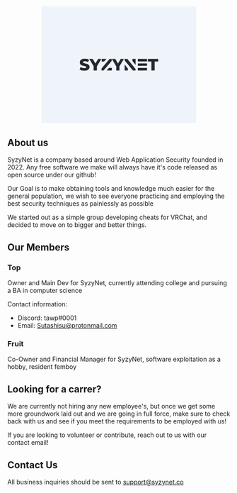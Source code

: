 
<p align="center">
  <img src="assets/inverse.png" width="350" title="SyzyNet Logo">
</p>



## About us
SyzyNet is a company based around Web Application Security founded in 2022. Any free software we make will always have it's code released as open source under our github!

Our Goal is to make obtaining tools and knowledge much easier for the general population, we wish to see everyone practicing and employing the best security techniques as painlessly as possible

We started out as a simple group developing cheats for VRChat, and decided to move on to bigger and better things.

## Our Members

### Top
Owner and Main Dev for SyzyNet, currently attending college and pursuing a BA in computer science

Contact information: 
 - Discord: tawp#0001
 - Email: Sutashisu@protonmail.com

### Fruit
Co-Owner and Financial Manager for SyzyNet, software exploitation as a hobby, resident femboy

## Looking for a carrer?
We are currently not hiring any new employee's, but once we get some more groundwork laid out and we are going in full force, make sure to check back with us and see if you meet the requirements to be employed with us!

If you are looking to volunteer or contribute, reach out to us with our contact email!

## Contact Us

All business inquiries should be sent to support@syzynet.co


